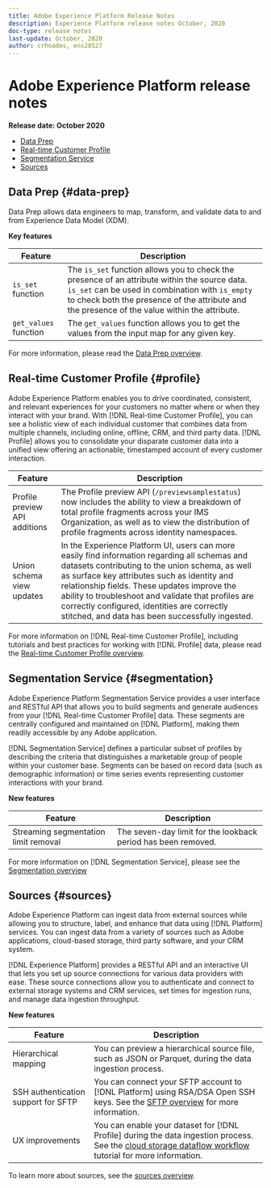 ```yaml
---
title: Adobe Experience Platform Release Notes
description: Experience Platform release notes October, 2020
doc-type: release notes
last-update: October, 2020
author: crhoades, ens28527
---
```


# Adobe Experience Platform release notes 

**Release date: October 2020**

- [Data Prep](#data-prep)
- [Real-time Customer Profile](#profile)
- [Segmentation Service](#segmentation)
- [Sources](#sources)

## Data Prep {#data-prep}

Data Prep allows data engineers to map, transform, and validate data to and from Experience Data Model (XDM).

**Key features**

| Feature | Description |
| ------- | ----------- |
| `is_set` function | The `is_set` function allows you to check the presence of an attribute within the source data. `is_set` can be used in combination with `is_empty` to check both the presence of the attribute and the presence of the value within the attribute. |
| `get_values` function | The `get_values` function allows you to get the values from the input map for any given key. |

For more information, please read the [Data Prep overview](../../data-prep/home.md).

## Real-time Customer Profile {#profile}

Adobe Experience Platform enables you to drive coordinated, consistent, and relevant experiences for your customers no matter where or when they interact with your brand. With [!DNL Real-time Customer Profile], you can see a holistic view of each individual customer that combines data from multiple channels, including online, offline, CRM, and third party data. [!DNL Profile] allows you to consolidate your disparate customer data into a unified view offering an actionable, timestamped account of every customer interaction.

| Feature | Description |
| ------- | ----------- |
| Profile preview API additions | The Profile preview API (`/previewsamplestatus`) now includes the ability to view a breakdown of total profile fragments across your IMS Organization, as well as to view the distribution of profile fragments across identity namespaces. |
| Union schema view updates | In the Experience Platform UI, users can more easily find information regarding all schemas and datasets contributing to the union schema, as well as surface key attributes such as identity and relationship fields. These updates improve the ability to troubleshoot and validate that profiles are correctly configured, identities are correctly stitched, and data has been successfully ingested. |

For more information on [!DNL Real-time Customer Profile], including tutorials and best practices for working with [!DNL Profile] data, please read the [Real-time Customer Profile overview](../../profile/home.md).

## Segmentation Service {#segmentation}

Adobe Experience Platform Segmentation Service provides a user interface and RESTful API that allows you to build segments and generate audiences from your [!DNL Real-time Customer Profile] data. These segments are centrally configured and maintained on [!DNL Platform], making them readily accessible by any Adobe application.

[!DNL Segmentation Service] defines a particular subset of profiles by describing the criteria that distinguishes a marketable group of people within your customer base. Segments can be based on record data (such as demographic information) or time series events representing customer interactions with your brand.

**New features**

| Feature | Description |
| ------- | ----------- |
| Streaming segmentation limit removal | The seven-day limit for the lookback period has been removed. |

For more information on [!DNL Segmentation Service], please see the [Segmentation overview](../../segmentation/home.md)

## Sources {#sources}

Adobe Experience Platform can ingest data from external sources while allowing you to structure, label, and enhance that data using [!DNL Platform] services. You can ingest data from a variety of sources such as Adobe applications, cloud-based storage, third party software, and your CRM system.

[!DNL Experience Platform] provides a RESTful API and an interactive UI that lets you set up source connections for various data providers with ease. These source connections allow you to authenticate and connect to external storage systems and CRM services, set times for ingestion runs, and manage data ingestion throughput.

**New features**

| Feature | Description |
| ------- | ----------- |
| Hierarchical mapping | You can preview a hierarchical source file, such as JSON or Parquet, during the data ingestion process. |
| SSH authentication support for SFTP | You can connect your SFTP account to [!DNL Platform] using RSA/DSA Open SSH keys. See the [SFTP overview](../../sources/connectors/cloud-storage/ftp-sftp.md) for more information. |
| UX improvements  | You can enable your dataset for [!DNL Profile] during the data ingestion process. See the [cloud storage dataflow workflow](../../sources/tutorials/ui/dataflow/batch/cloud-storage.md) tutorial for more information. |

To learn more about sources, see the [sources overview](../../sources/home.md).